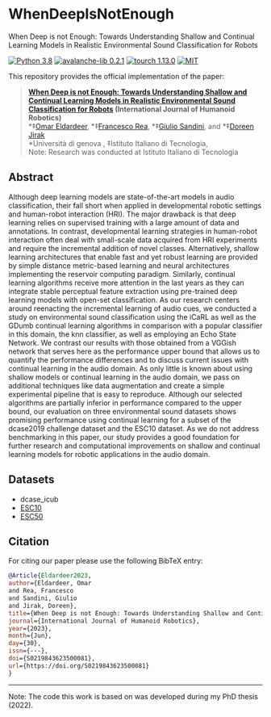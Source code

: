 # WhenDeepIsNotEnough
When Deep is not Enough: Towards Understanding Shallow and Continual Learning Models in Realistic Environmental Sound Classification for Robots

[![Python 3.8](https://img.shields.io/badge/Python-3.8-3776AB.svg?logo=python)](https://www.python.org/) [![avalanche-lib 0.2.1](https://img.shields.io/badge/Avalance--lib-0.2.1-blue)](https://github.com/ContinualAI/avalanche/tree/v0.2.1) [![tourch 1.13.0](https://img.shields.io/badge/tourch-1.13.0-blue)](https://pytorch.org/) [![MIT](https://img.shields.io/badge/License-MIT-3DA639.svg?logo=open-source-initiative)](LICENSE)


This repository provides the official implementation of the paper:
> **[When Deep is not Enough: Towards Understanding Shallow and Continual Learning Models in Realistic Environmental Sound Classification for Robots](https://lpaperlink) (International Journal of Humanoid Robotics)**<br>
>*‡[Omar Eldardeer](https://scholar.google.com/citations?user=2xry9p8AAAAJ&hl),  *‡[Francesco Rea](https://scholar.google.com/citations?user=6rh0-d8AAAAJ&hl),   *‡[Giulio Sandini](https://scholar.google.com/citations?user=5mSnPlwAAAAJ&hl),  and *‡[Doreen Jirak](https://scholar.google.com/citations?user=-HgMDDYAAAAJ&hl)<br>
> *Università di genova , ‡Istituto Italiano di Tecnologia,<br>
> Note: Research was conducted at Istituto Italiano di Tecnologia <br>
## Abstract

Although deep learning models are state-of-the-art models in audio classification, their fall short when applied in developmental robotic settings and human-robot interaction (HRI). The major drawback is that deep learning relies on supervised training with a large amount of data and annotations. In contrast, developmental learning strategies in human-robot interaction often deal with small-scale data acquired from HRI experiments and require the incremental addition of novel classes. Alternatively, shallow learning architectures that enable fast and yet robust learning are provided by simple distance metric-based learning and neural architectures implementing the reservoir computing paradigm. Similarly, continual learning algorithms receive more attention in the last years as they can integrate stable perceptual feature extraction using pre-trained deep learning models with open-set classification. As our research centers around reenacting the incremental learning of audio cues, we conducted a study on environmental sound classification using the iCaRL as well as the GDumb continual learning algorithms in comparison with a popular classifier in this domain, the knn classifier, as well as employing an Echo State Network. We contrast our results with those obtained
from a VGGish network that serves here as the performance upper bound that allows us to quantify the performance differences and to discuss current issues with continual learning in the audio domain. As only little is known about using shallow models or continual learning in the audio domain, we pass on additional techniques like data augmentation and create a simple experimental pipeline that is easy to reproduce. Although our selected algorithms are partially inferior in performance compared to the upper bound, our evaluation on three environmental sound datasets shows promising performance using continual learning for a subset of the dcase2019 challenge dataset and the ESC10 dataset. As we do not address benchmarking in this paper, our study provides a good foundation for further research and computational improvements on shallow and continual learning models for robotic applications in the audio domain.


## Datasets

* dcase_icub
* [ESC10](https://github.com/karolpiczak/ESC-50)
* [ESC50](https://github.com/karolpiczak/ESC-50)


## <a name="Citing SVOAWP"></a> Citation
For citing our paper please use the following BibTeX entry:
```BibTeX
@Article{Eldardeer2023,
author={Eldardeer, Omar
and Rea, Francesco
and Sandini, Giulio
and Jirak, Doreen},
title={When Deep is not Enough: Towards Understanding Shallow and Continual Learning Models in Realistic Environmental Sound Classification for Robots},
journal={International Journal of Humanoid Robotics},
year={2023},
month={Jun},
day={30},
issn={---},
doi={S0219843623500081},
url={https://doi.org/S0219843623500081}
}
```
---

Note: The code this work is based on was developed during my PhD thesis (2022).
